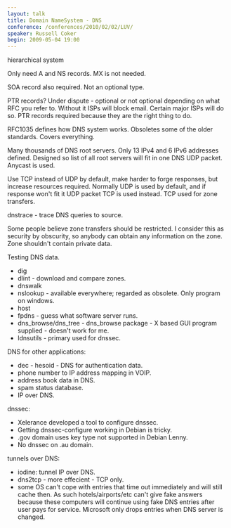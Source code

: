 ```yaml
---
layout: talk
title: Domain NameSystem - DNS
conference: /conferences/2010/02/02/LUV/
speaker: Russell Coker
begin: 2009-05-04 19:00
---
```

hierarchical system

Only need A and NS records. MX is not needed.

SOA record also required. Not an optional type.

PTR records? Under dispute - optional or not optional depending on what RFC you
refer to. Without it ISPs will block email. Certain major ISPs will do so. PTR
records required because they are the right thing to do.

RFC1035 defines how DNS system works. Obsoletes some of the older standards.
Covers everything.

Many thousands of DNS root servers. Only 13 IPv4 and 6 IPv6 addresses defined.
Designed so list of all root servers will fit in one DNS UDP packet. Anycast is
used.

Use TCP instead of UDP by default, make harder to forge responses, but increase
resources required. Normally UDP is used by default, and if response won't fit
it UDP packet TCP is used instead. TCP used for zone transfers.

dnstrace - trace DNS queries to source.

Some people believe zone transfers should be restricted. I consider this as
security by obscurity, so anybody can obtain any information on the zone. Zone
shouldn't contain private data.

Testing DNS data.

* dig
* dlint - download and compare zones.
* dnswalk
* nslookup - available everywhere; regarded as obsolete. Only program on windows.
* host
* fpdns - guess what software server runs.
* dns_browse/dns_tree - dns_browse package - X based GUI program supplied - doesn't work for me.
* ldnsutils - primary used for dnssec.

DNS for other applications:

* dec - hesoid - DNS for authentication data.
* phone number to IP address mapping in VOIP.
* address book data in DNS.
* spam status database.
* IP over DNS.

dnssec:

* Xelerance developed a tool to configure dnssec.
* Getting dnssec-configure working in Debian is tricky.
* .gov domain uses key type not supported in Debian Lenny.
* No dnssec on .au domain.

tunnels over DNS:

* iodine: tunnel IP over DNS.
* dns2tcp - more effecient - TCP only.
* some OS can't cope with entries that time out immediately and will still
cache then. As such hotels/airports/etc can't give fake answers because
these computers will continue using fake DNS entries after user pays for service. Microsoft
only drops entries when DNS server is changed.
